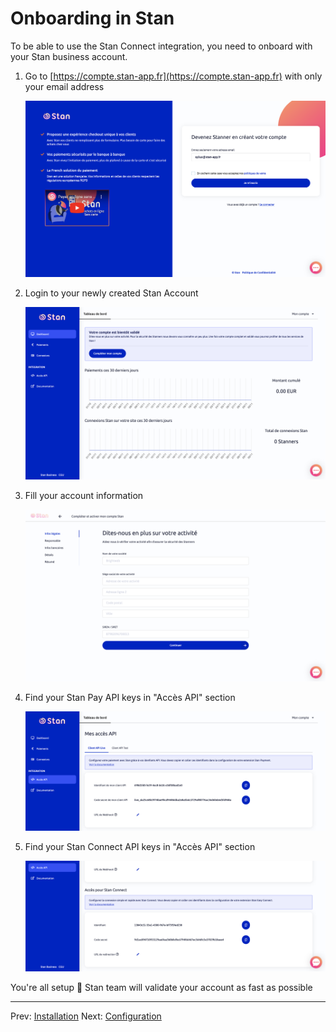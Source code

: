 # Onboarding in Stan

To be able to use the Stan Connect integration, you need to onboard with your Stan business account.

1. Go to [https://compte.stan-app.fr](https://compte.stan-app.fr) with only your email address

    ![](onboarding/1.signup.png)

1. Login to your newly created Stan Account

    ![](onboarding/2.login_dashboard.png)

1. Fill your account information

    ![](onboarding/3.fill_account.png)

1. Find your Stan Pay API keys in "Accès API" section

    ![](onboarding/4.stan_pay_api_keys.png)
    
1. Find your Stan Connect API keys in "Accès API" section

    ![](onboarding/4.stan_connect_api_keys.png)
    
You're all setup 🎉 Stan team will validate your account as fast as possible

---

Prev: [Installation](installation.md)
Next: [Configuration](configuration.md)
